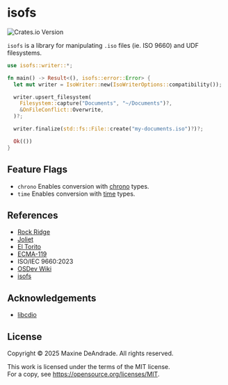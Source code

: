 # isofs

![Crates.io Version](https://img.shields.io/crates/v/isofs)

`isofs` is a library for manipulating `.iso` files (ie. ISO 9660) and UDF filesystems. 

```rs
use isofs::writer::*;

fn main() -> Result<(), isofs::error::Error> {
  let mut writer = IsoWriter::new(IsoWriterOptions::compatibility());

  writer.upsert_filesystem(
    Filesystem::capture("Documents", "~/Documents")?,
    &OnFileConflict::Overwrite,
  )?;

  writer.finalize(std::fs::File::create("my-documents.iso")?)?;

  Ok(())
}
```

## Feature Flags

* `chrono` Enables conversion with [chrono](https://crates.io/crates/chrono) types.
* `time` Enables conversion with [time](https://crates.io/crates/time) types. 

## References

* [Rock Ridge](https://people.freebsd.org/~emaste/rrip112.pdf)
* [Joliet](https://pismotec.com/cfs/jolspec.html)
* [El Torito](https://pdos.csail.mit.edu/6.828/2014/readings/boot-cdrom.pdf)
* [ECMA-119](https://ecma-international.org/wp-content/uploads/ECMA-119_5th_edition_december_2024.pdf)
* ISO/IEC 9660:2023 
* [OSDev Wiki](https://wiki.osdev.org/ISO_9660)
* [isofs](https://git.kernel.org/pub/scm/linux/kernel/git/torvalds/linux.git/tree/fs/isofs)

## Acknowledgements

* [libcdio](https://github.com/libcdio/libcdio)

## License

Copyright © 2025 Maxine DeAndrade. All rights reserved.

This work is licensed under the terms of the MIT license.  
For a copy, see <https://opensource.org/licenses/MIT>.
